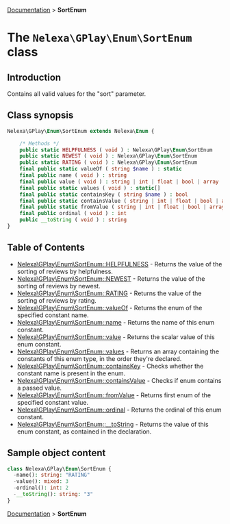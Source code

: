 [Documentation](../../README.md) > **SortEnum**

# The `Nelexa\GPlay\Enum\SortEnum` class

## Introduction
Contains all valid values for the "sort" parameter.

## Class synopsis
```php
Nelexa\GPlay\Enum\SortEnum extends Nelexa\Enum {

    /* Methods */
    public static HELPFULNESS ( void ) : Nelexa\GPlay\Enum\SortEnum
    public static NEWEST ( void ) : Nelexa\GPlay\Enum\SortEnum
    public static RATING ( void ) : Nelexa\GPlay\Enum\SortEnum
    final public static valueOf ( string $name ) : static
    final public name ( void ) : string
    final public value ( void ) : string | int | float | bool | array | null
    final public static values ( void ) : static[]
    final public static containsKey ( string $name ) : bool
    final public static containsValue ( string | int | float | bool | array | null $value [, bool $strict = true ] ) : bool
    final public static fromValue ( string | int | float | bool | array | null $value ) : static
    final public ordinal ( void ) : int
    public __toString ( void ) : string
}
```

## Table of Contents
* [Nelexa\GPlay\Enum\SortEnum::HELPFULNESS](sortenum.helpfulness.md) - Returns the value of the sorting of reviews by helpfulness.
* [Nelexa\GPlay\Enum\SortEnum::NEWEST](sortenum.newest.md) - Returns the value of the sorting of reviews by newest.
* [Nelexa\GPlay\Enum\SortEnum::RATING](sortenum.rating.md) - Returns the value of the sorting of reviews by rating.
* [Nelexa\GPlay\Enum\SortEnum::valueOf](sortenum.valueof.md) - Returns the enum of the specified constant name.
* [Nelexa\GPlay\Enum\SortEnum::name](sortenum.name.md) - Returns the name of this enum constant.
* [Nelexa\GPlay\Enum\SortEnum::value](sortenum.value.md) - Returns the scalar value of this enum constant.
* [Nelexa\GPlay\Enum\SortEnum::values](sortenum.values.md) - Returns an array containing the constants of this enum type, in the order they're declared.
* [Nelexa\GPlay\Enum\SortEnum::containsKey](sortenum.containskey.md) - Checks whether the constant name is present in the enum.
* [Nelexa\GPlay\Enum\SortEnum::containsValue](sortenum.containsvalue.md) - Checks if enum contains a passed value.
* [Nelexa\GPlay\Enum\SortEnum::fromValue](sortenum.fromvalue.md) - Returns first enum of the specified constant value.
* [Nelexa\GPlay\Enum\SortEnum::ordinal](sortenum.ordinal.md) - Returns the ordinal of this enum constant.
* [Nelexa\GPlay\Enum\SortEnum::__toString](sortenum.__tostring.md) - Returns the value of this enum constant, as contained in the declaration.


## Sample object content
```php
class Nelexa\GPlay\Enum\SortEnum {
  -name(): string: "RATING"
  -value(): mixed: 3
  -ordinal(): int: 2
  -__toString(): string: "3"
}
```

[Documentation](../../README.md) > **SortEnum**
